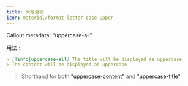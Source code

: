 ```yaml
---
title: 大写全部
icon: material/format-letter-case-upper
---
```


Callout metadata: "uppercase-all"

用法 :

```md
> [!info|uppercase-all] The title will be displayed as uppercase
> The content will be displayed as uppercase
```
> Shorthand for both ["uppercase-content"](../content-styling/page-4.md)
> and ["uppercase-title"](../title-styling/page-14.md)

